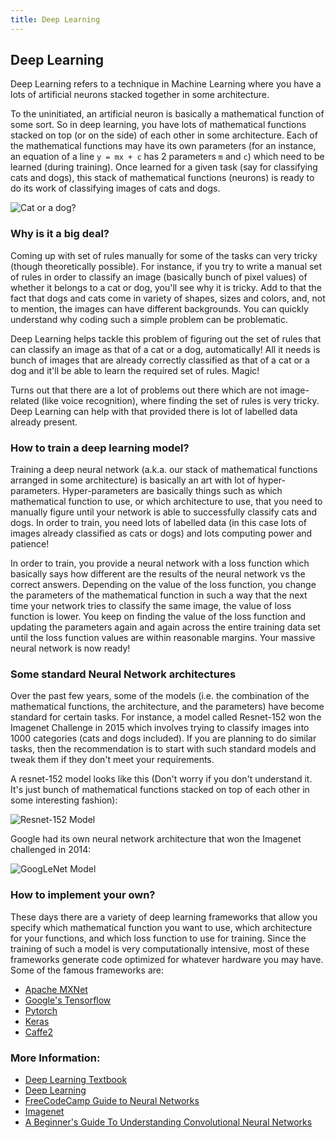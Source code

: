 ```yaml
---
title: Deep Learning
---
```

## Deep Learning
Deep Learning refers to a technique in Machine Learning where you have a lots of artificial neurons stacked together in some architecture.

To the uninitiated, an artificial neuron is basically a mathematical function of some sort. So in deep learning, you have lots of mathematical functions stacked on top (or on the side) of each other in some architecture. Each of the mathematical functions may have its own parameters (for an instance, an equation of a line `y = mx + c` has 2 parameters `m` and `c`) which need to be learned (during training). Once learned for a given task (say for classifying cats and dogs), this stack of mathematical functions (neurons) is ready to do its work of classifying images of cats and dogs.

![Cat or a dog?](https://image.slidesharecdn.com/deeplearningfromanoviceperspective-150811155203-lva1-app6891/95/deep-learning-from-a-novice-perspective-3-638.jpg?cb=1439308391)

### Why is it a big deal?
Coming up with set of rules manually for some of the tasks can very tricky (though theoretically possible). For instance, if you try to write a manual set of rules in order to classify an image (basically bunch of pixel values) of whether it belongs to a cat or dog, you'll see why it is tricky. Add to that the fact that dogs and cats come in variety of shapes, sizes and colors, and, not to mention, the images can have different backgrounds. You can quickly understand why coding such a simple problem can be problematic.

Deep Learning helps tackle this problem of figuring out the set of rules that can classify an image as that of a cat or a dog, automatically! All it needs is bunch of images that are already correctly classified as that of a cat or a dog and it'll be able to learn the required set of rules. Magic!

Turns out that there are a lot of problems out there which are not image-related (like voice recognition), where finding the set of rules is very tricky. Deep Learning can help with that provided there is lot of labelled data already present.

### How to train a deep learning model?
Training a deep neural network (a.k.a. our stack of mathematical functions arranged in some architecture) is basically an art with lot of hyper-parameters. Hyper-parameters are basically things such as which mathematical function to use, or which architecture to use, that you need to manually figure until your network is able to successfully classify cats and dogs. In order to train, you need lots of labelled data (in this case lots of images already classified as cats or dogs) and lots computing power and patience!

In order to train, you provide a neural network with a loss function which basically says how different are the results of the neural network vs the correct answers. Depending on the value of the loss function, you change the parameters of the mathematical function in such a way that the next time your network tries to classify the same image, the value of loss function is lower. You keep on finding the value of the loss function and updating the parameters again and again across the entire training data set until the loss function values are within reasonable margins. Your massive neural network is now ready!

### Some standard Neural Network architectures
Over the past few years, some of the models (i.e. the combination of the mathematical functions, the architecture, and the parameters) have become standard for certain tasks. For instance, a model called Resnet-152 won the Imagenet Challenge in 2015 which involves trying to classify images into 1000 categories (cats and dogs included). If you are planning to do similar tasks, then the recommendation is to start with such standard models and tweak them if they don't meet your requirements.

A resnet-152 model looks like this (Don't worry if you don't understand it. It's just bunch of mathematical functions stacked on top of each other in some interesting fashion):

![Resnet-152 Model](https://adeshpande3.github.io/assets/ResNet.gif)


Google had its own neural network architecture that won the Imagenet challenged in 2014:

![GoogLeNet Model](https://adeshpande3.github.io/assets/GoogleNet.gif)


### How to implement your own?
These days there are a variety of deep learning frameworks that allow you specify which mathematical function you want to use, which architecture for your functions, and which loss function to use for training. Since the training of such a model is very computationally intensive, most of these frameworks generate code optimized for whatever hardware you may have. Some of the famous frameworks are:

* <a href="https://mxnet.incubator.apache.org/">Apache MXNet</a>
* <a href="https://www.tensorflow.org/">Google's Tensorflow</a>
* <a href="http://pytorch.org//">Pytorch</a>
* <a href="https://keras.io/">Keras</a>
* <a href="https://caffe2.ai/">Caffe2</a>

### More Information:
* <a href="http://www.deeplearningbook.org">Deep Learning Textbook</a> 
* <a href="https://en.wikipedia.org/wiki/Deep_learning">Deep Learning</a>
* <a href="https://github.com/freeCodeCamp/guides/blob/master/src/pages/machine-learning/neural-networks/index.md">FreeCodeCamp Guide to Neural Networks</a>
* <a href="http://image-net.org/">Imagenet</a>
* <a href="https://adeshpande3.github.io/adeshpande3.github.io/A-Beginner's-Guide-To-Understanding-Convolutional-Neural-Networks/">A Beginner's Guide To Understanding Convolutional Neural Networks</a>
